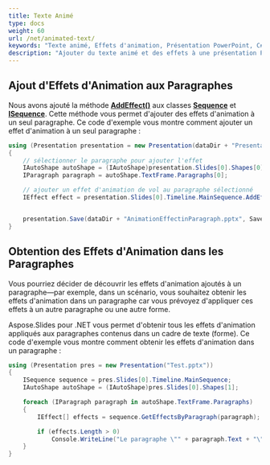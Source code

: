 ```yaml
---
title: Texte Animé
type: docs
weight: 60
url: /net/animated-text/
keywords: "Texte animé, Effets d'animation, Présentation PowerPoint, C#, Csharp, Aspose.Slides pour .NET"
description: "Ajouter du texte animé et des effets à une présentation PowerPoint en C# ou .NET"
---
```


## Ajout d'Effets d'Animation aux Paragraphes

Nous avons ajouté la méthode [**AddEffect()**](https://reference.aspose.com/slides/net/aspose.slides.animation/sequence/methods/addeffect/index) aux classes [**Sequence**](https://reference.aspose.com/slides/net/aspose.slides.animation/sequence) et [**ISequence**](https://reference.aspose.com/slides/net/aspose.slides.animation/isequence). Cette méthode vous permet d'ajouter des effets d'animation à un seul paragraphe. Ce code d'exemple vous montre comment ajouter un effet d'animation à un seul paragraphe :

```c#
using (Presentation presentation = new Presentation(dataDir + "Presentation1.pptx"))
{
    // sélectionner le paragraphe pour ajouter l'effet
    IAutoShape autoShape = (IAutoShape)presentation.Slides[0].Shapes[0];
    IParagraph paragraph = autoShape.TextFrame.Paragraphs[0];

    // ajouter un effet d'animation de vol au paragraphe sélectionné
    IEffect effect = presentation.Slides[0].Timeline.MainSequence.AddEffect(paragraph, EffectType.Fly, EffectSubtype.Left, EffectTriggerType.OnClick);


    presentation.Save(dataDir + "AnimationEffectinParagraph.pptx", SaveFormat.Pptx);
}
```



## Obtention des Effets d'Animation dans les Paragraphes

Vous pourriez décider de découvrir les effets d'animation ajoutés à un paragraphe—par exemple, dans un scénario, vous souhaitez obtenir les effets d'animation dans un paragraphe car vous prévoyez d'appliquer ces effets à un autre paragraphe ou une autre forme.

Aspose.Slides pour .NET vous permet d'obtenir tous les effets d'animation appliqués aux paragraphes contenus dans un cadre de texte (forme). Ce code d'exemple vous montre comment obtenir les effets d'animation dans un paragraphe :

```c#
using (Presentation pres = new Presentation("Test.pptx"))
{
	ISequence sequence = pres.Slides[0].Timeline.MainSequence;
	IAutoShape autoShape = (IAutoShape)pres.Slides[0].Shapes[1];

	foreach (IParagraph paragraph in autoShape.TextFrame.Paragraphs)
	{
		IEffect[] effects = sequence.GetEffectsByParagraph(paragraph);

		if (effects.Length > 0)
			Console.WriteLine("Le paragraphe \"" + paragraph.Text + "\" a un effet de type " + effects[0].Type + ".");
	}
}
```